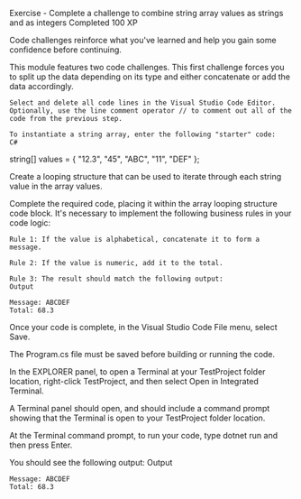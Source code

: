 Exercise - Complete a challenge to combine string array values as strings and as integers
Completed 100 XP

Code challenges reinforce what you've learned and help you gain some confidence before continuing.

This module features two code challenges. This first challenge forces you to split up the data depending on its type and either concatenate or add the data accordingly.

    Select and delete all code lines in the Visual Studio Code Editor. Optionally, use the line comment operator // to comment out all of the code from the previous step.

    To instantiate a string array, enter the following "starter" code:
    C# 

string[] values = { "12.3", "45", "ABC", "11", "DEF" };

Create a looping structure that can be used to iterate through each string value in the array values.

Complete the required code, placing it within the array looping structure code block. It's necessary to implement the following business rules in your code logic:

    Rule 1: If the value is alphabetical, concatenate it to form a message.

    Rule 2: If the value is numeric, add it to the total.

    Rule 3: The result should match the following output:
    Output 

    Message: ABCDEF
    Total: 68.3

Once your code is complete, in the Visual Studio Code File menu, select Save.

The Program.cs file must be saved before building or running the code.

In the EXPLORER panel, to open a Terminal at your TestProject folder location, right-click TestProject, and then select Open in Integrated Terminal.

A Terminal panel should open, and should include a command prompt showing that the Terminal is open to your TestProject folder location.

At the Terminal command prompt, to run your code, type dotnet run and then press Enter.

You should see the following output:
Output

    Message: ABCDEF
    Total: 68.3
